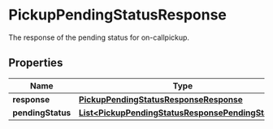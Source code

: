 

# PickupPendingStatusResponse

The response of the pending status for on-callpickup.

## Properties

| Name | Type | Description | Notes |
|------------ | ------------- | ------------- | -------------|
|**response** | [**PickupPendingStatusResponseResponse**](PickupPendingStatusResponseResponse.md) |  |  |
|**pendingStatus** | [**List&lt;PickupPendingStatusResponsePendingStatus&gt;**](PickupPendingStatusResponsePendingStatus.md) |  |  |



